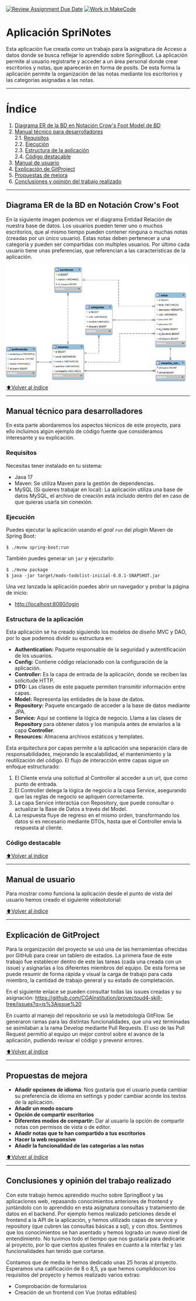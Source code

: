[![Review Assignment Due Date](https://classroom.github.com/assets/deadline-readme-button-22041afd0340ce965d47ae6ef1cefeee28c7c493a6346c4f15d667ab976d596c.svg)](https://classroom.github.com/a/0a0_p58R)
[![Work in MakeCode](https://classroom.github.com/assets/work-in-make-code-8824cc13a1a3f34ffcd245c82f0ae96fdae6b7d554b6539aec3a03a70825519c.svg)](https://classroom.github.com/online_ide?assignment_repo_id=18039946&assignment_repo_type=AssignmentRepo)

# Aplicación SpriNotes

Esta aplicación fue creada como un trabajo para la asignatura de Acceso a datos donde se busca reflejar lo aprendido sobre SpringBoot.
La aplicación permite al usuario registrarte y acceder a un área personal donde crear escritorios y notas, que aparecerán en forma de posits.
De esta forma la aplicación permite la organización de las notas mediante los escritorios y las categorías asignadas a las notas.

___
# Índice

1. [Diagrama ER de la BD en Notación Crow's Foot Model de BD](#diagrama-er-de-la-bd-en-notación-crows-foot)
1. [Manual técnico para desarrolladores](#manual-técnico-para-desarrolladores) <br>
   2.1. [Requisitos](#requisitos)<br>
   2.2. [Ejecución](#ejecución)<br>
   2.3. [Estructura de la aplicación](#estructura-de-la-aplicación)<br>
   2.4. [Código destacable](#código-destacable)
2. [Manual de usuario](#manual-de-usuario)
1. [Explicación de GitProject](#explicación-de-gitproject)
1. [Propuestas de mejora](#propuestas-de-mejora)
1. [Conclusiones y opinión del trabajo realizado](#conclusiones-y-opinión-del-trabajo-realizado)
___
## Diagrama ER de la BD en Notación Crow's Foot
En la siguiente imagen podemos ver el diagrama Entidad Relación de nuestra base de datos.
Los usuarios pueden tener uno o muchos escritorios, que al mismo tiempo pueden contener ninguna o muchas notas (creadas por un único usuario). Estas notas deben pertenecer a una categoría y pueden ser compartidas con multiples usuarios. 
Por último cada usuario tiene unas preferencias, que referencian a las características de la aplicación.

![diagramaER.png](diagramaER.png)
[⬆️Volver al índice](#índice)
___
## Manual técnico para desarrolladores
En esta parte abordaremos los aspectos técnicos de este proyecto, para ello incluimos algún ejemplo de código fuente que consideramos interesante y su explicación.

### Requisitos

Necesitas tener instalado en tu sistema:

- Java 17
- Maven: Se utiliza Maven para la gestión de dependencias.
- MySQL (Si quieres trabajar en local): La aplicación utiliza una base de datos MySQL, el archivo de creación está incluido dentro del  en caso de que quieras usarla sin conexión.

### Ejecución

Puedes ejecutar la aplicación usando el _goal_ `run` del _plugin_ Maven
de Spring Boot:

```
$ ./mvnw spring-boot:run 
```   

También puedes generar un `jar` y ejecutarlo:

```
$ ./mvnw package
$ java -jar target/mads-todolist-inicial-0.0.1-SNAPSHOT.jar 
```

Una vez lanzada la aplicación puedes abrir un navegador y probar la página de inicio:

- [http://localhost:8080/login](http://localhost:8080/login)

### Estructura de la aplicación

Esta aplicación se ha creado siguiendo los modelos de diseño MVC y DAO, por lo que podemos dividir su estructura en:
- **Authentication:** Paquete responsable de la seguridad y autentificación de los usuarios.
- **Config:** Contiene código relacionado con la configuración de la aplicación.
- **Controller:** Es la capa de entrada de la aplicación, donde se reciben las solicitude HTTP.
- **DTO:** Las clases de este paquete permiten transmitir información entre capas.
- **Model:** Representa las entidades de la base de datos.
- **Repository:** Paquete encargado de acceder a la base de datos mediante JPA.
- **Service:** Aquí se contiene la lógica de negocio. Llama a las clases de **Repository** para obtener datos y los manipula antes de enviarlos a la capa **Controller**.
- **Resources:** Almacena archivos estáticos y templates.

Esta arquitectura por capas permite a la aplicación una separación clara de responsabilidades, mejorando la escalabilidad, el mantenimiento y la reutilización del código.
El flujo de interacción entre capas sigue un enfoque estructurado:

1. El Cliente envía una solicitud al Controller al acceder a un url, que como punto de entrada.
1. El Controller delega la lógica de negocio a la capa Service, asegurando que las reglas de negocio se apliquen correctamente.
1. La capa Service interactúa con Repository, que puede consultar o actualizar la Base de Datos a través del Model.
1. La respuesta fluye de regreso en el mismo orden, transformando los datos si es necesario mediante DTOs, hasta que el Controller envía la respuesta al cliente.

### Código destacable

[⬆️Volver al índice](#índice)
___
## Manual de usuario

Para mostrar como funciona la aplicación desde el punto de vista del usuario hemos creado el siguiente videotutorial:


[⬆️Volver al índice](#índice)
___
## Explicación de GitProject
Para la organización del proyecto se usó una de las herramientas ofrecidas por GitHub para crear un tablero de estados.
La primera fase de este trabajo fue establecer dentro de este las tareas (cada una creada con un issue) y asignarlas a los diferentes miembros del equipo.
De esta forma se puede resumir de forma rápida y visual la carga de trabajo para cada miembro, la cantidad de trabajo general y su estado de completación.

En el siguiente enlace se pueden consultar todas las issues creadas y su asignación:
https://github.com/CGAInstitution/proyectoud4-skill-tree/issues?q=is%3Aissue%20


En cuanto al manejo del repositorio se usó la metodología GitFlow. Se generaron ramas para las distintas funcionalidades, que una vez terminadas se asimilaban a la rama Develop mediante Pull Requests.
El uso de las Pull Request permitió al equipo un mejor control sobre el avance de la aplicación, pudiendo revisar el código y prevenir errores.

[⬆️Volver al índice](#índice)
___
## Propuestas de mejora
- **Añadir opciones de idioma**: Nos gustaría que el usuario pueda cambiar su preferencia de idioma en settings y poder cambiar acorde los textos de la aplicación.
- **Añadir un modo oscuro**
- **Opción de compartir escritorios**
- **Diferentes modos de compartir:** Dar al usuario la opción de compartir notas con permisos de vista o de editor.
- **Añadir notas que te han compartido a tus escritorios**
- **Hacer la web responsive**
- **Añadir la funcionalidad de las categorías a las notas**

[⬆️Volver al índice](#índice)
___
## Conclusiones y opinión del trabajo realizado

Con este trabajo hemos aprendido mucho sobre SpringBoot y las aplicaciones web, repasando conocimientos anteriores de frontend y juntándolo con lo aprendido en esta asignatura consultas y tratamiento de datos en el backend.
Por ejemplo hemos realizado peticiones desde el frontend a la API de la aplicación, y hemos utilizado capas de service y repository (que cubren las consultas básicas a sql), y con dtos. Sentimos que los conocimientos se han asentado y hemos logrado un nuevo nivel de entendimiento.
No tuvimos todo el tiempo que nos gustaría para dedicarle al proyecto, por lo que ciertos ajustes finales en cuanto a la interfaz y las funcionalidades han tenido que cortarse.

Contamos que de media le hemos dedicado unas 25 horas al proyecto. Esperamos una calificación de 8 o 8,5, ya que hemos cumplidocon los requisitos del proyecto y hemos realizado varios extras:
- Comprobación de formularios
- Creación de un frontend con Vue (notas editables)




